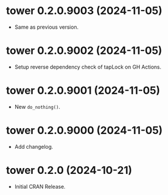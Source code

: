 <!-- NEWS.md is maintained by https://cynkra.github.io/fledge, do not edit -->

# tower 0.2.0.9003 (2024-11-05)

- Same as previous version.


# tower 0.2.0.9002 (2024-11-05)

* Setup reverse dependency check of tapLock on GH Actions.

# tower 0.2.0.9001 (2024-11-05)

* New `do_nothing()`.

# tower 0.2.0.9000 (2024-11-05)

* Add changelog.

# tower 0.2.0 (2024-10-21)

* Initial CRAN Release.

